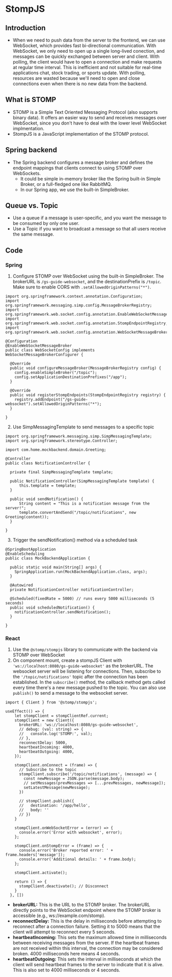 # StompJS

## Introduction
- When we need to push data from the server to the frontend, we can use WebSocket, which provides fast bi-directional communication. With WebSocket, we only need to open up a single long-lived conection, and messages can be quickly exchanged between server and client. With polling, the client would have to open a connection and make requests at regular time interval. This is inefficient and not suitable for real-time applications chat, stock trading, or sports update. With polling, resources are wasted because we'll need to open and close connections even when there is no new data from the backend.

## What is STOMP
- STOMP is a Simple Text Oriented Messaging Protocol (also supports binary data). It offers an easier way to send and receives messages over WebSocket, since you don't have to deal with the lower level WebSocket implmentation.
- StompJS is a JavaScript implementation of the STOMP protocol. 

## Spring backend
- The Spring backend configures a message broker and defines the endpoint mappings that clients connect to using STOMP over WebSockets.
  - It could be simple in-memory broker like the Spring built-in Simple Broker, or a full-fledged one like RabbitMQ.
  - In our Spring app, we use the built-in SimpleBroker.

## Queue vs. Topic
- Use a queue if a message is user-specific, and you want the message to be consumed by only one user.
- Use a Topic if you want to broadcast a message so that all users receive the same message.

## Code

### Spring

1. Configure STOMP over WebSocket using the built-in SimpleBroker. The brokerURL is ```/gs-guide-websocket```, and the destinationPrefix is ```/topic```. Make sure to enable CORS with ```.setAllowedOriginPatterns("*")```.
```
import org.springframework.context.annotation.Configuration;
import org.springframework.messaging.simp.config.MessageBrokerRegistry;
import org.springframework.web.socket.config.annotation.EnableWebSocketMessageBroker;
import org.springframework.web.socket.config.annotation.StompEndpointRegistry;
import org.springframework.web.socket.config.annotation.WebSocketMessageBrokerConfigurer;

@Configuration
@EnableWebSocketMessageBroker
public class WebSocketConfig implements WebSocketMessageBrokerConfigurer {

  @Override
  public void configureMessageBroker(MessageBrokerRegistry config) {
    config.enableSimpleBroker("/topic");
    config.setApplicationDestinationPrefixes("/app");
  }

  @Override
  public void registerStompEndpoints(StompEndpointRegistry registry) {
    registry.addEndpoint("/gs-guide-websocket").setAllowedOriginPatterns("*");
  }

}
```

2. Use SimpMessagingTemplate to send messages to a specific topic
```
import org.springframework.messaging.simp.SimpMessagingTemplate;
import org.springframework.stereotype.Controller;

import com.home.mockbackend.domain.Greeting;

@Controller
public class NotificationController {
	
  private final SimpMessagingTemplate template;

  public NotificationController(SimpMessagingTemplate template) {
      this.template = template;
  }
  
  public void sendNotification() {
      String content = "This is a notification message from the server!";
      template.convertAndSend("/topic/notifications", new Greeting(content));
  }

}
```

3. Trigger the sendNotification() method via a scheduled task
```
@SpringBootApplication
@EnableScheduling
public class MockBackendApplication {

  public static void main(String[] args) {
    SpringApplication.run(MockBackendApplication.class, args);
  }

  @Autowired
  private NotificationController notificationController;
  
  @Scheduled(fixedRate = 5000) // runs every 5000 milliseconds (5 seconds)
  public void scheduledNotification() {
    notificationController.sendNotification();
  }

}
```

### React

1. Use the ```@stomp/stompjs``` library to communicate with the backend via STOMP over WebSocket
2. On component mount, create a stompJS Client with ```'ws://localhost:8080/gs-guide-websocket'``` as the brokerURL. The websocket server will be listening for connections. Then, subscribe to the ```'/topic/notifications'``` topic after the connection has been established. In the ```subscribe()``` method, the callback method gets called every time there's a new message pushed to the topic. You can also use ```publish()``` to send a message to the websocket server.
```
import { Client } from '@stomp/stompjs';

useEffect(() => {
    let stompClient = stompClientRef.current;
    stompClient = new Client({
      brokerURL: 'ws://localhost:8080/gs-guide-websocket',
      // debug: (val: string) => {
      //   console.log('STOMP:', val);
      // },
      reconnectDelay: 5000,
      heartbeatIncoming: 4000,
      heartbeatOutgoing: 4000,
    });

    stompClient.onConnect = (frame) => {
      // Subscribe to the topic
      stompClient.subscribe('/topic/notifications', (message) => {
        const newMessage = JSON.parse(message.body);
        // setMessages(prevMessages => [...prevMessages, newMessage]);
        setLatestMessage(newMessage);
      })

      // stompClient.publish({
      //   destination: '/app/hello',
      //   body: ''
      // })
    }

    stompClient.onWebSocketError = (error) => {
      console.error('Error with websocket', error);
    };
    
    stompClient.onStompError = (frame) => {
      console.error('Broker reported error: ' + frame.headers['message']);
      console.error('Additional details: ' + frame.body);
    };

    stompClient.activate();

    return () => {
      stompClient.deactivate(); // Disconnect
    }
  }, [])
```

- **brokerURL:** This is the URL to the STOMP broker. The brokerURL directly points to the WebSocket endpoint where the STOMP broker is accessible (e.g., ws://example.com/stomp).
- **reconnectDelay:** This is the delay in milliseconds before attempting to reconnect after a connection failure. Setting it to 5000 means that the client will attempt to reconnect every 5 seconds.
- **heartbeatIncoming:** This sets the maximum allowed time in milliseconds between receiving messages from the server. If the heartbeat frames are not received within this interval, the connection may be considered broken. 4000 milliseconds here means 4 seconds.
- **heartbeatOutgoing:** This sets the interval in milliseconds at which the client will send heartbeat frames to the server to indicate that it is alive. This is also set to 4000 milliseconds or 4 seconds.
